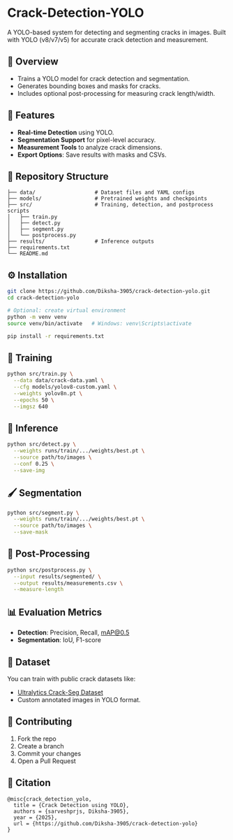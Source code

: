 # Crack-Detection-YOLO

A YOLO-based system for detecting and segmenting cracks in images. Built with YOLO (v8/v7/v5) for accurate crack detection and measurement.

## 🧠 Overview

- Trains a YOLO model for crack detection and segmentation.
- Generates bounding boxes and masks for cracks.
- Includes optional post-processing for measuring crack length/width.

## 🚀 Features

- **Real-time Detection** using YOLO.
- **Segmentation Support** for pixel-level accuracy.
- **Measurement Tools** to analyze crack dimensions.
- **Export Options**: Save results with masks and CSVs.

## 📁 Repository Structure

```
├── data/                   # Dataset files and YAML configs
├── models/                 # Pretrained weights and checkpoints
├── src/                    # Training, detection, and postprocess scripts
│   ├── train.py
│   ├── detect.py
│   ├── segment.py
│   └── postprocess.py
├── results/                # Inference outputs
├── requirements.txt
└── README.md
```

## ⚙️ Installation

```bash
git clone https://github.com/Diksha-3905/crack-detection-yolo.git
cd crack-detection-yolo

# Optional: create virtual environment
python -m venv venv
source venv/bin/activate   # Windows: venv\Scripts\activate

pip install -r requirements.txt
```

## 🎯 Training

```bash
python src/train.py \
  --data data/crack-data.yaml \
  --cfg models/yolov8-custom.yaml \
  --weights yolov8n.pt \
  --epochs 50 \
  --imgsz 640
```

## 🤖 Inference

```bash
python src/detect.py \
  --weights runs/train/.../weights/best.pt \
  --source path/to/images \
  --conf 0.25 \
  --save-img
```

## 🖌 Segmentation

```bash
python src/segment.py \
  --weights runs/train/.../weights/best.pt \
  --source path/to/images \
  --save-mask
```

## 📏 Post-Processing

```bash
python src/postprocess.py \
  --input results/segmented/ \
  --output results/measurements.csv \
  --measure-length
```

## 📊 Evaluation Metrics

- **Detection**: Precision, Recall, mAP@0.5
- **Segmentation**: IoU, F1-score

## 📂 Dataset

You can train with public crack datasets like:
- [Ultralytics Crack-Seg Dataset](https://docs.ultralytics.com/datasets/segment/crack-seg/)
- Custom annotated images in YOLO format.

## 👤 Contributing

1. Fork the repo
2. Create a branch
3. Commit your changes
4. Open a Pull Request

## 📜 Citation

```
@misc{crack_detection_yolo,
  title = {Crack Detection using YOLO},
  authors = {sarveshprjs, Diksha-3905},
  year = {2025},
  url = {https://github.com/Diksha-3905/crack-detection-yolo}
}
```
